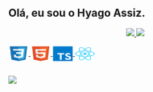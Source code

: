 ## Olá, eu sou o Hyago Assiz.
<div align="center">
  <a href="https://github.com/hyagoassiz">
  <img height="180em" src="https://github-readme-stats.vercel.app/api?username=hyagoassiz&show_icons=true&theme=dracula&include_all_commits=true&count_private=true"/>
  <img height="180em" src="https://github-readme-stats.vercel.app/api/top-langs/?username=hyagoassiz&layout=compact&langs_count=7&theme=dracula"/>
</div>
  
 <div style="display: inline_block"><br>
  <img align="center" alt="Hyago-CSS" height="30" width="40" src="https://raw.githubusercontent.com/devicons/devicon/master/icons/css3/css3-original.svg">
  <img align="center" alt="Hyago-HTML" height="30" width="40" src="https://raw.githubusercontent.com/devicons/devicon/master/icons/html5/html5-original.svg">
  <img align="center" alt="Hyago-Python" height="30" width="40" src="https://raw.githubusercontent.com/devicons/devicon/master/icons/typescript/typescript-original.svg">
   <img align="center" alt="Hyago-Python" height="30" width="40" src="https://raw.githubusercontent.com/devicons/devicon/master/icons/react/react-original.svg">
</div>

  
  ##




  <a href="https://www.linkedin.com/in/hyago-assiz-459295218/" target="_blank"><img src="https://img.shields.io/badge/-LinkedIn-%230077B5?style=for-the-badge&logo=linkedin&logoColor=white" target="_blank"></a> 
